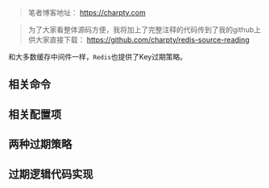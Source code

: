 > 笔者博客地址： https://charpty.com

> 为了大家看整体源码方便，我将加上了完整注释的代码传到了我的github上供大家直接下载：
> https://github.com/charpty/redis-source-reading

和大多数缓存中间件一样，```Redis```也提供了Key过期策略。


## 相关命令


## 相关配置项


## 两种过期策略


## 过期逻辑代码实现